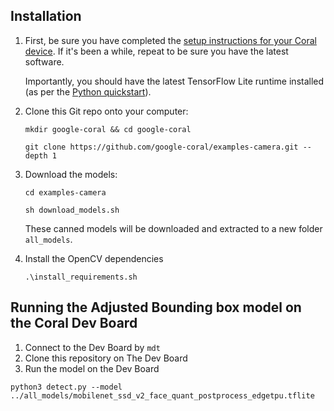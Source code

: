 ## Installation

1.  First, be sure you have completed the [setup instructions for your Coral
    device](https://coral.ai/docs/setup/). If it's been a while, repeat to be sure
    you have the latest software.

    Importantly, you should have the latest TensorFlow Lite runtime installed
    (as per the [Python quickstart](
    https://www.tensorflow.org/lite/guide/python)).

2.  Clone this Git repo onto your computer:

    ```
    mkdir google-coral && cd google-coral

    git clone https://github.com/google-coral/examples-camera.git --depth 1
    ```

3.  Download the models:

    ```
    cd examples-camera

    sh download_models.sh
    ```

    These canned models will be downloaded and extracted to a new folder
    ```all_models```.

4. Install the OpenCV dependencies
    ```
    .\install_requirements.sh
    ``` 

## Running the Adjusted Bounding box model on the Coral Dev Board

1. Connect to the Dev Board by ```mdt```
2. Clone this repository on The Dev Board
3. Run the model on the Dev Board 
```
python3 detect.py --model ../all_models/mobilenet_ssd_v2_face_quant_postprocess_edgetpu.tflite
```